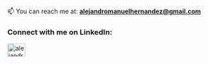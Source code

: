 📫 You can reach me at: **alejandromanuelhernandez@gmail.com**

<h3 align="left">Connect with me on LinkedIn:</h3>
<p align="left">
<a href="https://linkedin.com/in/alejandromhernandez" target="blank"><img align="center" src="https://raw.githubusercontent.com/rahuldkjain/github-profile-readme-generator/master/src/images/icons/Social/linked-in-alt.svg" alt="alejandromhernandez" height="30" width="40" /></a>
</p>



